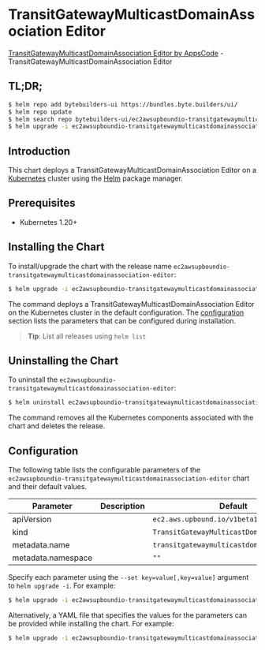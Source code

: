 # TransitGatewayMulticastDomainAssociation Editor

[TransitGatewayMulticastDomainAssociation Editor by AppsCode](https://byte.builders) - TransitGatewayMulticastDomainAssociation Editor

## TL;DR;

```bash
$ helm repo add bytebuilders-ui https://bundles.byte.builders/ui/
$ helm repo update
$ helm search repo bytebuilders-ui/ec2awsupboundio-transitgatewaymulticastdomainassociation-editor --version=v0.4.18
$ helm upgrade -i ec2awsupboundio-transitgatewaymulticastdomainassociation-editor bytebuilders-ui/ec2awsupboundio-transitgatewaymulticastdomainassociation-editor -n default --create-namespace --version=v0.4.18
```

## Introduction

This chart deploys a TransitGatewayMulticastDomainAssociation Editor on a [Kubernetes](http://kubernetes.io) cluster using the [Helm](https://helm.sh) package manager.

## Prerequisites

- Kubernetes 1.20+

## Installing the Chart

To install/upgrade the chart with the release name `ec2awsupboundio-transitgatewaymulticastdomainassociation-editor`:

```bash
$ helm upgrade -i ec2awsupboundio-transitgatewaymulticastdomainassociation-editor bytebuilders-ui/ec2awsupboundio-transitgatewaymulticastdomainassociation-editor -n default --create-namespace --version=v0.4.18
```

The command deploys a TransitGatewayMulticastDomainAssociation Editor on the Kubernetes cluster in the default configuration. The [configuration](#configuration) section lists the parameters that can be configured during installation.

> **Tip**: List all releases using `helm list`

## Uninstalling the Chart

To uninstall the `ec2awsupboundio-transitgatewaymulticastdomainassociation-editor`:

```bash
$ helm uninstall ec2awsupboundio-transitgatewaymulticastdomainassociation-editor -n default
```

The command removes all the Kubernetes components associated with the chart and deletes the release.

## Configuration

The following table lists the configurable parameters of the `ec2awsupboundio-transitgatewaymulticastdomainassociation-editor` chart and their default values.

|     Parameter      | Description |                        Default                        |
|--------------------|-------------|-------------------------------------------------------|
| apiVersion         |             | <code>ec2.aws.upbound.io/v1beta1</code>               |
| kind               |             | <code>TransitGatewayMulticastDomainAssociation</code> |
| metadata.name      |             | <code>transitgatewaymulticastdomainassociation</code> |
| metadata.namespace |             | <code>""</code>                                       |


Specify each parameter using the `--set key=value[,key=value]` argument to `helm upgrade -i`. For example:

```bash
$ helm upgrade -i ec2awsupboundio-transitgatewaymulticastdomainassociation-editor bytebuilders-ui/ec2awsupboundio-transitgatewaymulticastdomainassociation-editor -n default --create-namespace --version=v0.4.18 --set apiVersion=ec2.aws.upbound.io/v1beta1
```

Alternatively, a YAML file that specifies the values for the parameters can be provided while
installing the chart. For example:

```bash
$ helm upgrade -i ec2awsupboundio-transitgatewaymulticastdomainassociation-editor bytebuilders-ui/ec2awsupboundio-transitgatewaymulticastdomainassociation-editor -n default --create-namespace --version=v0.4.18 --values values.yaml
```
